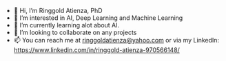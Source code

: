 - 👋 Hi, I’m Ringgold Atienza, PhD
- 👀 I’m interested in AI, Deep Learning and Machine Learning
- 🌱 I’m currently learning alot about AI.
- 💞️ I’m looking to collaborate on any projects
- 📫 You can reach me at ringgoldatienza@yahoo.com or via my LinkedIn: https://www.linkedin.com/in/ringgold-atienza-970566148/

<!---
Ringgoldatienza/Ringgoldatienza is a ✨ special ✨ repository because its `README.md` (this file) appears on your GitHub profile.
You can click the Preview link to take a look at your changes.
--->
